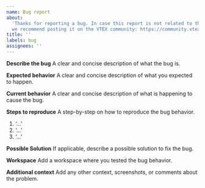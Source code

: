 ```yaml
---
name: Bug report
about:
  'Thanks for reporting a bug. In case this report is not related to the FastStore,
  we recommend posting it on the VTEX community: https://community.vtex.com/'
title: ''
labels: bug
assignees: ''
---
```


**Describe the bug**
A clear and concise description of what the bug is.

**Expected behavior**
A clear and concise description of what you expected to happen.

**Current behavior**
A clear and concise description of what is happening to cause the bug.

**Steps to reproduce**
A step-by-step on how to reproduce the bug behavior.

1. ‘...’
2. ‘...’
3. ‘...’

**Possible Solution**
If applicable, describe a possible solution to fix the bug.

**Workspace**
Add a workspace where you tested the bug behavior.

**Additional context**
Add any other context, screenshots, or comments about the problem.
